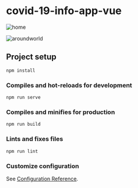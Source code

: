# covid-19-info-app-vue

![home](https://user-images.githubusercontent.com/88948599/145277376-bf17139b-bbd9-44f4-93fc-ace2eaefac97.jpg)

![aroundworld](https://user-images.githubusercontent.com/88948599/145277388-a397f854-6c8e-4dc3-9bf2-650f988b560d.jpg)


## Project setup
```
npm install
```

### Compiles and hot-reloads for development
```
npm run serve
```

### Compiles and minifies for production
```
npm run build
```

### Lints and fixes files
```
npm run lint
```

### Customize configuration
See [Configuration Reference](https://cli.vuejs.org/config/).
